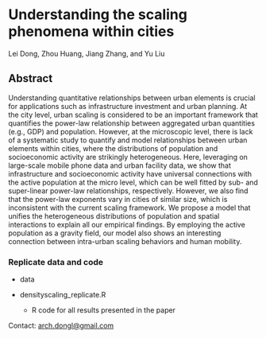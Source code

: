# Understanding the scaling phenomena within cities

Lei Dong, Zhou Huang, Jiang Zhang, and Yu Liu

## Abstract

Understanding quantitative relationships between urban elements is crucial for applications such as infrastructure investment and urban planning. At the city level, urban scaling is considered to be an important framework that quantifies the power-law relationship between aggregated urban quantities (e.g., GDP) and population. However, at the microscopic level, there is lack of a systematic study to quantify and model relationships between urban elements within cities, where the distributions of population and socioeconomic activity are strikingly heterogeneous. Here, leveraging on large-scale mobile phone data and urban facility data, we show that infrastructure and socioeconomic activity have universal connections with the active population at the micro level, which can be well fitted by sub- and super-linear power-law relationships, respectively. However, we also find that the power-law exponents vary in cities of similar size, which is inconsistent with the current scaling framework. We propose a model that unifies the heterogeneous distributions of population and spatial interactions to explain all our empirical findings. By employing the active population as a gravity field, our model also shows an interesting connection between intra-urban scaling behaviors and human mobility.

### Replicate data and code

- data
    
- densityscaling_replicate.R
    * R code for all results presented in the paper
    
    
Contact: arch.dongl@gmail.com

